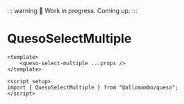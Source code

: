 ::: warning 🚧
Work in progress. Coming up.
:::

# QuesoSelectMultiple

```vue
<template>
    <queso-select-multiple ...props />
</template>

<script setup>
import { QuesoSelectMultiple } from "@allomambo/queso";
</script>
```
